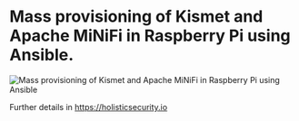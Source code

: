 # Mass provisioning of Kismet and Apache MiNiFi in Raspberry Pi using Ansible.

![Mass provisioning of Kismet and Apache MiNiFi in Raspberry Pi using Ansible](https://github.com/chilcano/ansible-raspberrypi-wardriving/blob/master/mass-provisioning-kismet-minifi-raspberrypi-ansible-1-arch.png "Mass provisioning of Kismet and Apache MiNiFi in Raspberry Pi using Ansible")

Further details in https://holisticsecurity.io
